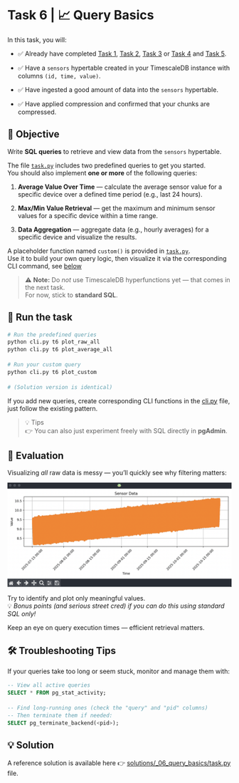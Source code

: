 # Task 6 | 📈 Query Basics

In this task, you will:

- ✅ Already have completed [Task 1](../_01_setup/README.md), [Task 2](../_02_schema_hypertable/README.md), [Task 3](../_03_ingest_insert/README.md) or [Task 4](../_04_ingest_copy/README.md) and [Task 5](../_05_compression/README.md).

- ✅ Have a `sensors` hypertable created in your TimescaleDB instance with columns `(id, time, value)`.

- ✅ Have ingested a good amount of data into the `sensors` hypertable.

- ✅ Have applied compression and confirmed that your chunks are compressed.

## 🧱 Objective

Write **SQL queries** to retrieve and view data from the `sensors` hypertable.

The file [`task.py`](task.py) includes two predefined queries to get you started.  
You should also implement **one or more** of the following queries:

1. **Average Value Over Time** — calculate the average sensor value for a specific device over a defined time period (e.g., last 24 hours).

2. **Max/Min Value Retrieval** — get the maximum and minimum sensor values for a specific device within a time range.

3. **Data Aggregation** — aggregate data (e.g., hourly averages) for a specific device and visualize the results.

A placeholder function named `custom()` is provided in [`task.py`](task.py).  
Use it to build your own query logic, then visualize it via the corresponding CLI command, see [below](#-run-the-task)

> ⚠️ **Note:** Do _not_ use TimescaleDB hyperfunctions yet — that comes in the next task.  
> For now, stick to **standard SQL**.

## 🚀 Run the task

```sh
# Run the predefined queries
python cli.py t6 plot_raw_all
python cli.py t6 plot_average_all

# Run your custom query
python cli.py t6 plot_custom

# (Solution version is identical)
```

If you add new queries, create corresponding CLI functions in the [cli.py](../../cli.py) file, just follow the existing pattern.

> 💡 Tips  
> 👉 You can also just experiment freely with SQL directly in **pgAdmin**.

## 🧠 Evaluation

Visualizing _all_ raw data is messy — you’ll quickly see why filtering matters:

<img src="raw_data.png" alt="Raw data, everything for one device">

<br>

Try to identify and plot only meaningful values.  
💡 _Bonus points (and serious street cred) if you can do this using standard SQL only!_

Keep an eye on query execution times — efficient retrieval matters.

## 🛠️ Troubleshooting Tips

If your queries take too long or seem stuck, monitor and manage them with:

```sql
-- View all active queries
SELECT * FROM pg_stat_activity;

-- Find long-running ones (check the "query" and "pid" columns)
-- Then terminate them if needed:
SELECT pg_terminate_backend(<pid>);
```

## 💡 Solution

A reference solution is available here 👉 [solutions/\_06_query_basics/task.py](../../solutions/_06_query_basics/task.py) file.

